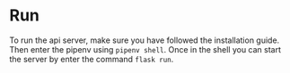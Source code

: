 # Run
To run the api server, make sure you have followed the installation guide. Then enter the pipenv using `pipenv shell`. 
Once in the shell you can start the server by enter the command `flask run`.
